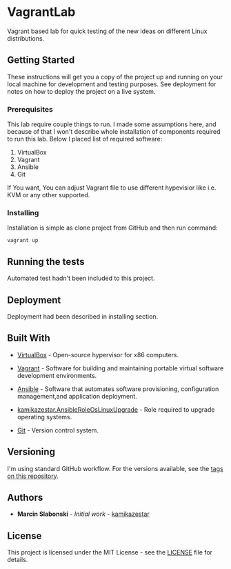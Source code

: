# VagrantLab

Vagrant based lab for quick testing of the new ideas on different Linux
distributions.

## Getting Started

These instructions will get you a copy of the project up and running on your
local machine for development and testing purposes. See deployment for notes on
how to deploy the project on a live system.

### Prerequisites

This lab require couple things to run. I made some assumptions here, and because
of that I won't describe whole installation of components required to run this
lab. Below I placed list of required software:

1. VirtualBox
2. Vagrant
3. Ansible
4. Git

If You want, You can adjust Vagrant file to use different hypevisior like i.e.
KVM or any other supported.

### Installing

Installation is simple as clone project from GitHub and then run command:

```
vagrant up
```

## Running the tests

Automated test hadn't been included to this project.

## Deployment

Deployment had been described in installing section.

## Built With

* [VirtualBox](https://www.virtualbox.org/) - Open-source hypervisor for x86 computers.

* [Vagrant](https://www.vagrantup.com/) -  Software for building and maintaining portable virtual software development environments.

* [Ansible](https://www.ansible.com/) - Software that automates software provisioning, configuration management,and application deployment.

* [kamikazestar.AnsibleRoleOsLinuxUpgrade](https://github.com/kamikazestar/AnsibleRoleOsLinuxUpgrade) - Role required to upgrade operating systems.

* [Git](https://github.io/) - Version control system.

## Versioning

I'm using standard GitHub workflow. For the versions available, see the [tags on this repository](https://github.com/kamikazestar/VagrantLab/tags).

## Authors

* **Marcin Slabonski** - *Initial work* - [kamikazestar](https://github.com/kamikazestar)

## License

This project is licensed under the MIT License - see the [LICENSE](https://github.com/kamikazestar/VagrantLab/blob/master/LICENSE)
file for details.
